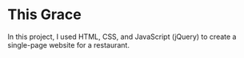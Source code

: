 # This Grace
 In this project, I used HTML, CSS, and JavaScript (jQuery) to create a single-page website for a restaurant.
